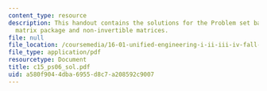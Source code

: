 ```yaml
---
content_type: resource
description: This handout contains the solutions for the Problem set based on the
  matrix package and non-invertible matrices.
file: null
file_location: /coursemedia/16-01-unified-engineering-i-ii-iii-iv-fall-2005-spring-2006/a580f9044dba6955d8c7a208592c9007_c15_ps06_sol.pdf
file_type: application/pdf
resourcetype: Document
title: c15_ps06_sol.pdf
uid: a580f904-4dba-6955-d8c7-a208592c9007
---
```

